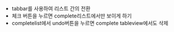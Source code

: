* tabbar를 사용하여 리스트 간의 전환
* 체크 버튼을 누르면 complete리스트에서만 보이게 하기
* completelist에서 undo버튼을 누르면 complete tableview에서도 삭제
